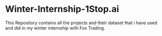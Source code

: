 # Winter-Internship-1Stop.ai
This Repository contains all the projects and their dataset that i have used and did in my winter internship with Fox Trading.
